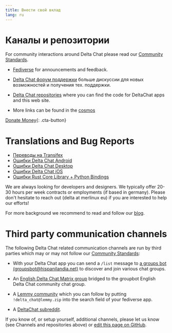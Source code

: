 ```yaml
---
title: Внести свой вклад
lang: ru
---
```


# Каналы и репозитории

For community interactions around Delta Chat please read our [Community Standards](community-standards).

- [Fediverse](https://chaos.social/web/@delta) for announcements and feedback.

- [Delta Chat форум поддержки](https://support.delta.chat) больше
  дискуссии для новых возможностей и получения тех. поддержки.

- [Delta Chat repositories](https://github.com/deltachat/) where you can
  find the code for DeltaChat apps and this web site.

- More links can be found in the [cosmos](https://cosmos.delta.chat)

[Donate Money](donate){: .cta-button}

# Translations and Bug Reports

- [Переводы на Transifex](https://www.transifex.com/delta-chat/public/)
- [Ошибки Delta Chat Android](https://github.com/deltachat/deltachat-android/issues)
- [Ошибки Delta Chat Desktop](https://github.com/deltachat/deltachat-desktop/issues)
- [Ошибки Delta Chat iOS](https://github.com/deltachat/deltachat-ios/issues)
- [Ошибки Rust Core Library + Python Bindings](https://github.com/deltachat/deltachat-core-rust/issues)

We are always looking for developers and designers.
We typically offer 20-30 hours per week contracts or employments (if based in germany).
Please don't hesitate to reach out (delta at merlinux eu)
if you are interested to help our efforts!

For more background we recommend to read and follow our [blog](https://delta.chat/en/blog).


# Third party communication channels 

The following Delta Chat related communication channels are run by third parties
which may or may not follow our [Community Standards](community-standards): 

- With your Delta Chat app you can send a `/list` message to 
  [a groups bot (groupsbot@hispanilandia.net)](mailto:groupsbot@hispanilandia.net)
  to discover and join various chat groups.

- An [English Delta Chat Matrix group](https://app.element.io/#/room/#Delta.Chat:matrix.org)
  bridged to the groupbot English Delta Chat community chat group.

- A [Lemmy community](https://lemmy.zip/c/delta_chat)
  which you can follow by putting `!delta_chat@lemmy.zip` 
  into the search field of your fediverse app.

- A [DeltaChat subreddit](https://old.reddit.com/r/DeltaChat/).

If you know of, or setup yourself, additional channels,
please let us know (see Channels and repositories above)
or [edit this page on GitHub](https://github.com/deltachat/deltachat-pages/edit/master/en/contribute.md).

